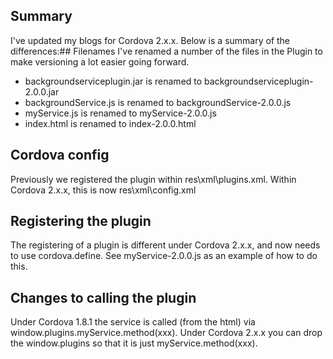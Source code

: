 ## Summary
I've updated my blogs for Cordova 2.x.x.
Below is a summary of the differences:## Filenames
I've renamed a number of the files in the Plugin to make versioning a lot easier going forward.

* backgroundserviceplugin.jar is renamed to backgroundserviceplugin-2.0.0.jar
* backgroundService.js is renamed to backgroundService-2.0.0.js
* myService.js is renamed to myService-2.0.0.js
* index.html is renamed to index-2.0.0.html


## Cordova config
Previously we registered the plugin within res\xml\plugins.xml.
Within Cordova 2.x.x, this is now res\xml\config.xml

## Registering the plugin
The registering of a plugin is different under Cordova 2.x.x, and now needs to use cordova.define.
See myService-2.0.0.js as an example of how to do this.

## Changes to calling the plugin
Under Cordova 1.8.1 the service is called (from the html) via window.plugins.myService.method(xxx).
Under Cordova 2.x.x you can drop the window.plugins so that it is just myService.method(xxx).<b></b> 